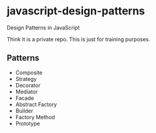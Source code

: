 # javascript-design-patterns
Design Patterns in JavaScript

Think it is a private repo.
This is just for training purposes.

## Patterns
- Composite
- Strategy
- Decorator
- Mediator
- Facade
- Abstract Factory
- Builder
- Factory Method
- Prototype
